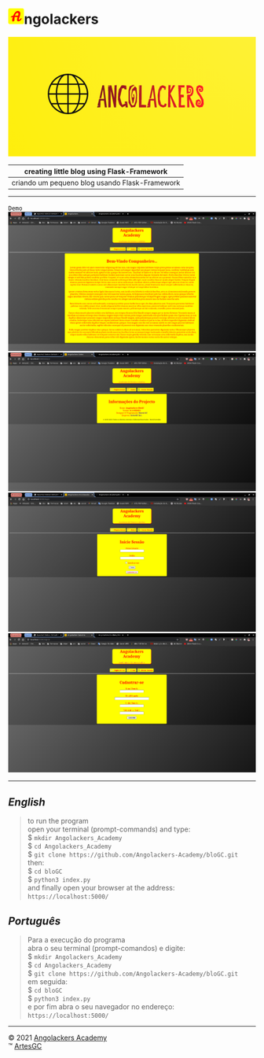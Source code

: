 # ![icone-angolackers](app/static/img/favicon/favicon-32x32.png)ngolackers

[![logo-angolackers](app/static/img/logo/05.png)](https://angolackers-academy.github.io/intro "Pressione a imagem para conhecer a Angolackers!")

|creating little blog using Flask-Framework|
|---|
|criando um pequeno blog usando Flask-Framework|

---

`Demo`
![demo-01](app/static/img/01.png)
![demo-02](app/static/img/02.png)
![demo-03](app/static/img/03.png)
![demo-04](app/static/img/04.png)

---

## *English*

> to run the program \
open your terminal (prompt-commands) and type: \
$ `mkdir Angolackers_Academy` \
$ `cd Angolackers_Academy` \
$ `git clone https://github.com/Angolackers-Academy/bloGC.git` \
then: \
$ `cd bloGC` \
$ `python3 index.py` \
and finally open your browser at the address: `https://localhost:5000/`

## *Português*

> Para a execução do programa \
abra o seu terminal (prompt-comandos) e digite: \
$ `mkdir Angolackers_Academy` \
$ `cd Angolackers_Academy` \
$ `git clone https://github.com/Angolackers-Academy/bloGC.git` \
em seguida: \
$ `cd bloGC` \
$ `python3 index.py` \
e por fim abra o seu navegador no endereço: `https://localhost:5000/`

---

&copy; 2021 [Angolackers Academy](https://angolackers-academy.github.io/intro) \
&trade; [ArtesGC](https://artesgc.home.blog)
